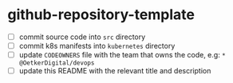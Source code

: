 # github-repository-template

- [ ] commit source code into `src` directory
- [ ] commit k8s manifests into `kubernetes` directory
- [ ] update `CODEOWNERS` file with the team that owns the code, e.g: `* @OetkerDigital/devops`
- [ ] update this README with the relevant title and description
